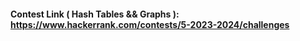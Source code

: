 #### Contest Link ( Hash Tables && Graphs ): https://www.hackerrank.com/contests/5-2023-2024/challenges
